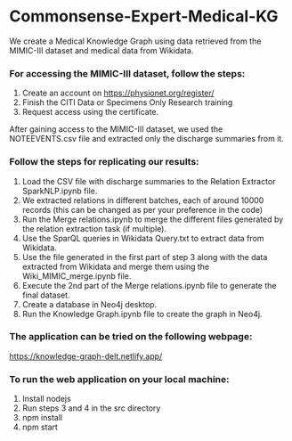 # Commonsense-Expert-Medical-KG

We create a Medical Knowledge Graph using data retrieved from the MIMIC-III dataset and medical data from Wikidata.

### For accessing the MIMIC-III dataset, follow the steps:
1. Create an account on https://physionet.org/register/
2. Finish the CITI Data or Specimens Only Research training
3. Request access using the certificate.

After gaining access to the MIMIC-III dataset, we used the NOTEEVENTS.csv file and extracted only the discharge summaries from it.

### Follow the steps for replicating our results:
1. Load the CSV file with discharge summaries to the Relation Extractor SparkNLP.ipynb file.
2. We extracted relations in different batches, each of around 10000 records (this can be changed as per your preference in the code)
3. Run the Merge relations.ipynb to merge the different files generated by the relation extraction task (if multiple).
4. Use the SparQL queries in Wikidata Query.txt to extract data from Wikidata.
5. Use the file generated in the first part of step 3 along with the data extracted from Wikidata and merge them using the Wiki_MIMIC_merge.ipynb file.
6. Execute the 2nd part of the Merge relations.ipynb file to generate the final dataset.
7. Create a database in Neo4j desktop.
8. Run the Knowledge Graph.ipynb file to create the graph in Neo4j.

### The application can be tried on the following webpage:
https://knowledge-graph-delt.netlify.app/

### To run the web application on your local machine:
1. Install nodejs
2. Run steps 3 and 4 in the src directory
3. npm install
4. npm start

